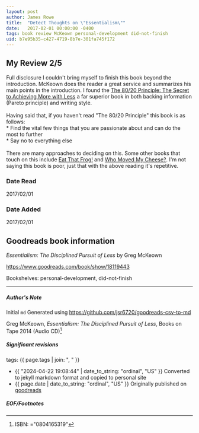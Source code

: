 ```yaml
---
layout: post
author: James Rowe
title:  "Detect Thoughts on \"Essentialism\""
date:   2017-02-01 00:00:00 -0400
tags: book review McKeown personal-development did-not-finish
uid: b7e95b35-c427-4719-8b7e-301fa745f172
---
```


<!-- highly dependent on how you personally use jekyll templates, and how you want this to show up -->
<!-- escape any jekyll keys with double brackets -->

## My Review 2/5

Full disclosure I couldn't bring myself to finish this book beyond the introduction. McKeown does the reader a great service and summarizes his main points in the introduction. I found the [The 80/20 Principle: The Secret to Achieving More with Less](https://www.goodreads.com/book/show/181206) a far superior book in both backing information (Pareto principle) and writing style.<br/><br/>Having said that, if you haven't read "The 80/20 Principle" this book is as follows:<br/>* Find the vital few things that you are passionate about and can do the most to further<br/>* Say no to everything else<br/><br/>There are many approaches to deciding on this. Some other books that touch on this include [Eat That Frog!](https://www.goodreads.com/book/show/95887) and [Who Moved My Cheese?](https://www.goodreads.com/book/show/4894). I'm not saying this book is poor, just that with the above reading it's repetitive.

### Date Read
2017/02/01

### Date Added
2017/02/01

## Goodreads book information

*Essentialism: The Disciplined Pursuit of Less* by Greg McKeown

https://www.goodreads.com/book/show/18119443

Bookshelves: personal-development, did-not-finish

---

##### Author's Note

Initial `md` Generated using https://github.com/jsr6720/goodreads-csv-to-md

Greg McKeown, *Essentialism: The Disciplined Pursuit of Less*,  Books on Tape 2014 (Audio CD)[^1]

##### Significant revisions

tags: {{ page.tags | join: ", " }} <!-- todo move this somewhere -->

- {{ "2024-04-22 19:08:44" | date_to_string: "ordinal", "US" }} Converted to jekyll markdown format and copied to personal site
- {{ page.date | date_to_string: "ordinal", "US" }} Originally published on [goodreads](https://www.goodreads.com)

##### EOF/Footnotes

[^1]: ISBN: ="0804165319"